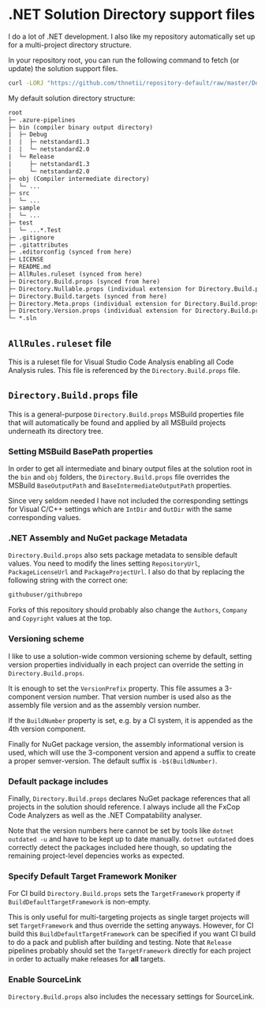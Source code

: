 # .NET Solution Directory support files

I do a lot of .NET development. I also like my repository automatically set up for a multi-project directory structure.

In your repository root, you can run the following command to fetch (or update) the solution support files.

``` sh
curl -LORJ "https://github.com/thnetii/repository-default/raw/master/DotNet-Solution-Directory/AllRules.ruleset" -LORJ "https://github.com/thnetii/repository-default/raw/master/DotNet-Solution-Directory/Directory.Build.props" -LORJ "https://github.com/thnetii/repository-default/raw/master/DotNet-Solution-Directory/Directory.Meta.props"
```

My default solution directory structure:

``` txt
root
├─ .azure-pipelines
├─ bin (compiler binary output directory)
|  ├─ Debug
|  |  ├─ netstandard1.3
|  |  └─ netstandard2.0
|  └─ Release
|     ├─ netstandard1.3
|     └─ netstandard2.0
├─ obj (Compiler intermediate directory)
|  └─ ...
├─ src
|  └─ ...
├─ sample
|  └─ ...
├─ test
|  └─ ...*.Test
├─ .gitignore
├─ .gitattributes
├─ .editorconfig (synced from here)
├─ LICENSE
├─ README.md
├─ AllRules.ruleset (synced from here)
├─ Directory.Build.props (synced from here)
├─ Directory.Nullable.props (individual extension for Directory.Build.props)
├─ Directory.Build.targets (synced from here)
├─ Directory.Meta.props (individual extension for Directory.Build.props)
├─ Directory.Version.props (individual extension for Directory.Build.props)
└─ *.sln
```

## `AllRules.ruleset` file

This is a ruleset file for Visual Studio Code Analysis enabling all Code Analysis rules. This file is referenced by the `Directory.Build.props` file.

## `Directory.Build.props` file

This is a general-purpose `Directory.Build.props` MSBuild properties file that will automatically be found and applied by all MSBuild projects underneath its directory tree.

### Setting MSBuild BasePath properties

In order to get all intermediate and binary output files at the solution root in the `bin` and `obj` folders, the `Directory.Build.props` file overrides the MSBuild `BaseOutputPath` and `BaseIntermediateOutputPath` properties.

Since very seldom needed I have not included the corresponding settings for Visual C/C++ settings which are `IntDir` and `OutDir` with the same corresponding values.

### .NET Assembly and NuGet package Metadata

`Directory.Build.props` also sets package metadata to sensible default values. You need to modify the lines setting `RepositoryUrl`, `PackageLicenseUrl` and `PackageProjectUrl`. I also do that by replacing
the following string with the correct one:

``` txt
githubuser/githubrepo
```

Forks of this repository should probably also change the `Authors`, `Company` and `Copyright` values at the top.

### Versioning scheme

I like to use a solution-wide common versioning scheme by default, setting version properties individually in each project can override the setting in `Directory.Build.props`.

It is enough to set the `VersionPrefix` property. This file assumes a 3-component version number. That version number is used also as the assembly file version and as the assembly version number.

If the `BuildNumber` property is set, e.g. by a CI system, it is appended as the 4th version component.

Finally for NuGet package version, the assembly informational version is used, which will use the 3-component version and append a suffix to create a proper semver-version. The default suffix is `-b$(BuildNumber)`.

### Default package includes

Finally, `Directory.Build.props` declares NuGet package references that all projects in the solution should reference. I always include all the FxCop Code Analyzers as well as the .NET Compatability analyser.

Note that the version numbers here cannot be set by tools like `dotnet outdated -u` and have to be kept up to date manually. `dotnet outdated` does correctly detect the packages included here though, so updating the remaining project-level depencies works as expected.

### Specify Default Target Framework Moniker

For CI build `Directory.Build.props` sets the `TargetFramework` property if `BuildDefaultTargetFramework` is non-empty.

This is only useful for multi-targeting projects as single target projects will set `TargetFramework` and thus override the setting anyways. However, for CI build this `BuildDefaultTargetFramework` can be specified if you want CI build to do a pack and publish after building and testing. Note that `Release` pipelines probably should set the `TargetFramework` directly for each project in order to actually make releases for **all** targets.

### Enable SourceLink

`Directory.Build.props` also includes the necessary settings for SourceLink.
